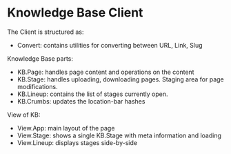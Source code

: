 # Knowledge Base Client

The Client is structured as:

- Convert: contains utilities for converting between URL, Link, Slug

Knowledge Base parts:

- KB.Page: handles page content and operations on the content
- KB.Stage: handles uploading, downloading pages. Staging area for page modifications.
- KB.Lineup: contains the list of stages currently open.
- KB.Crumbs: updates the location-bar hashes

View of KB:

- View.App: main layout of the page
- View.Stage: shows a single KB.Stage with meta information and loading
- View.Lineup: displays stages side-by-side
